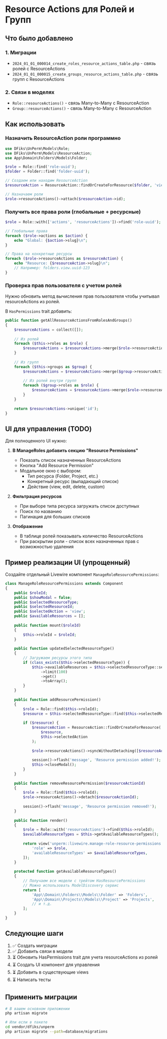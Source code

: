 # Resource Actions для Ролей и Групп

## Что было добавлено

### 1. Миграции
- `2024_01_01_000014_create_roles_resource_actions_table.php` - связь ролей с ResourceActions
- `2024_01_01_000015_create_groups_resource_actions_table.php` - связь групп с ResourceActions

### 2. Связи в моделях
- `Role::resourceActions()` - связь Many-to-Many с ResourceAction
- `Group::resourceActions()` - связь Many-to-Many с ResourceAction

## Как использовать

### Назначить ResourceAction роли программно

```php
use DFiks\UnPerm\Models\Role;
use DFiks\UnPerm\Models\ResourceAction;
use App\Domain\Folders\Models\Folder;

$role = Role::find('role-uuid');
$folder = Folder::find('folder-uuid');

// Создаем или находим ResourceAction
$resourceAction = ResourceAction::findOrCreateForResource($folder, 'view');

// Назначаем роли
$role->resourceActions()->attach($resourceAction->id);
```

### Получить все права роли (глобальные + ресурсные)

```php
$role = Role::with(['actions', 'resourceActions'])->find('role-uuid');

// Глобальные права
foreach ($role->actions as $action) {
    echo "Global: {$action->slug}\n";
}

// Права на конкретные ресурсы
foreach ($role->resourceActions as $resourceAction) {
    echo "Resource: {$resourceAction->slug}\n";
    // Например: folders.view.uuid-123
}
```

### Проверка прав пользователя с учетом ролей

Нужно обновить метод вычисления прав пользователя чтобы учитывал resourceActions из ролей.

В `HasPermissions` trait добавить:

```php
public function getAllResourceActionsFromRolesAndGroups()
{
    $resourceActions = collect([]);
    
    // Из ролей
    foreach ($this->roles as $role) {
        $resourceActions = $resourceActions->merge($role->resourceActions);
    }
    
    // Из групп
    foreach ($this->groups as $group) {
        $resourceActions = $resourceActions->merge($group->resourceActions);
        
        // Из ролей внутри групп
        foreach ($group->roles as $role) {
            $resourceActions = $resourceActions->merge($role->resourceActions);
        }
    }
    
    return $resourceActions->unique('id');
}
```

## UI для управления (TODO)

Для полноценного UI нужно:

1. **В ManageRoles добавить секцию "Resource Permissions"**
   - Показать список назначенных ResourceActions
   - Кнопка "Add Resource Permission"
   - Модальное окно с выбором:
     * Тип ресурса (Folder, Project, etc.)
     * Конкретный ресурс (выпадающий список)
     * Действие (view, edit, delete, custom)

2. **Фильтрация ресурсов**
   - При выборе типа ресурса загружать список доступных
   - Поиск по названию
   - Пагинация для больших списков

3. **Отображение**
   - В таблице ролей показывать количество ResourceActions
   - При раскрытии роли - список всех назначенных прав с возможностью удаления

## Пример реализации UI (упрощенный)

Создайте отдельный Livewire компонент `ManageRoleResourcePermissions`:

```php
class ManageRoleResourcePermissions extends Component
{
    public $roleId;
    public $showModal = false;
    public $selectedResourceType;
    public $selectedResourceId;
    public $selectedAction = 'view';
    public $availableResources = [];
    
    public function mount($roleId)
    {
        $this->roleId = $roleId;
    }
    
    public function updatedSelectedResourceType()
    {
        // Загружаем ресурсы этого типа
        if (class_exists($this->selectedResourceType)) {
            $this->availableResources = $this->selectedResourceType::select('id', 'name')
                ->limit(100)
                ->get()
                ->toArray();
        }
    }
    
    public function addResourcePermission()
    {
        $role = Role::find($this->roleId);
        $resource = $this->selectedResourceType::find($this->selectedResourceId);
        
        if ($resource) {
            $resourceAction = ResourceAction::findOrCreateForResource(
                $resource,
                $this->selectedAction
            );
            
            $role->resourceActions()->syncWithoutDetaching([$resourceAction->id]);
            
            session()->flash('message', 'Resource permission added!');
            $this->closeModal();
        }
    }
    
    public function removeResourcePermission($resourceActionId)
    {
        $role = Role::find($this->roleId);
        $role->resourceActions()->detach($resourceActionId);
        
        session()->flash('message', 'Resource permission removed!');
    }
    
    public function render()
    {
        $role = Role::with('resourceActions')->find($this->roleId);
        $availableResourceTypes = $this->getAvailableResourceTypes();
        
        return view('unperm::livewire.manage-role-resource-permissions', [
            'role' => $role,
            'availableResourceTypes' => $availableResourceTypes,
        ]);
    }
    
    protected function getAvailableResourceTypes()
    {
        // Получаем все модели с трейтом HasResourcePermissions
        // Можно использовать ModelDiscovery сервис
        return [
            'App\\Domain\\Folders\\Models\\Folder' => 'Folders',
            'App\\Domain\\Projects\\Models\\Project' => 'Projects',
            // и т.д.
        ];
    }
}
```

## Следующие шаги

1. ✅ Создать миграции
2. ✅ Добавить связи в модели
3. ⏳ Обновить HasPermissions trait для учета resourceActions из ролей
4. ⏳ Создать UI компонент для управления
5. ⏳ Добавить в существующие views
6. ⏳ Написать тесты

## Применить миграции

```bash
# В вашем основном приложении
php artisan migrate

# Или если в пакете
cd vendor/dfiks/unperm
php artisan migrate --path=database/migrations
```

